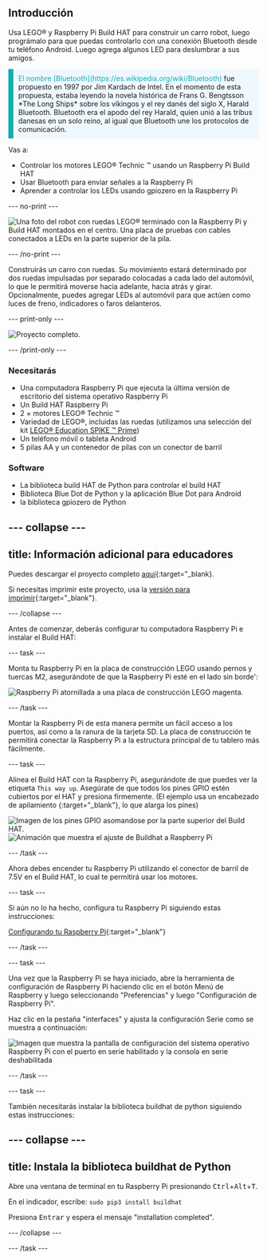 ## Introducción

Usa LEGO® y Raspberry Pi Build HAT para construir un carro robot, luego prográmalo para que puedas controlarlo con una conexión Bluetooth desde tu teléfono Android. Luego agrega algunos LED para deslumbrar a sus amigos.

<p style="border-left: solid; border-width:10px; border-color: #0faeb0; background-color: aliceblue; padding: 10px;">
<span style="color: #0faeb0">El nombre [Bluetooth](https://es.wikipedia.org/wiki/Bluetooth)</span> fue propuesto en 1997 por Jim Kardach de Intel. En el momento de esta propuesta, estaba leyendo la novela histórica de Frans G. Bengtsson *The Long Ships* sobre los vikingos y el rey danés del siglo X, Harald Bluetooth. Bluetooth era el apodo del rey Harald, quien unió a las tribus danesas en un solo reino, al igual que Bluetooth une los protocolos de comunicación.
</p>

Vas a:
+ Controlar los motores LEGO® Technic ™ usando un Raspberry Pi Build HAT
+ Usar Bluetooth para enviar señales a la Raspberry Pi
+ Aprender a controlar los LEDs usando gpiozero en la Raspberry Pi

--- no-print ---

![Una foto del robot con ruedas LEGO® terminado con la Raspberry Pi y Build HAT montados en el centro. Una placa de pruebas con cables conectados a LEDs en la parte superior de la pila.](images/lego-bot.gif)

--- /no-print ---

Construirás un carro con ruedas. Su movimiento estará determinado por dos ruedas impulsadas por separado colocadas a cada lado del automóvil, lo que le permitirá moverse hacia adelante, hacia atrás y girar. Opcionalmente, puedes agregar LEDs al automóvil para que actúen como luces de freno, indicadores o faros delanteros.

--- print-only ---

![Proyecto completo.](images/buggy.JPG)

--- /print-only ---

### Necesitarás

+ Una computadora Raspberry Pi que ejecuta la última versión de escritorio del sistema operativo Raspberry Pi
+ Un Build HAT Raspberry Pi
+ 2 × motores LEGO® Technic ™
+ Variedad de LEGO®, incluidas las ruedas (utilizamos una selección del kit [LEGO® Education SPIKE ™ Prime](https://education.lego.com/en-gb/product/spike-prime))
+ Un teléfono móvil o tableta Android
+ 5 pilas AA y un contenedor de pilas con un conector de barril

### Software

+ La biblioteca build HAT de Python para controlar el build HAT
+ Biblioteca Blue Dot de Python y la aplicación Blue Dot para Android
+ la biblioteca gpiozero de Python


--- collapse ---
---
title: Información adicional para educadores
---

Puedes descargar el proyecto completo [aquí](https://rpf.io/p/es-ES/bt-robot-car-go){:target="_blank}.

Si necesitas imprimir este proyecto, usa la [versión para imprimir](https://projects.raspberrypi.org/es-ES/projects/bt-robot-car/print){:target="_blank"}.

--- /collapse ---

Antes de comenzar, deberás configurar tu computadora Raspberry Pi e instalar el Build HAT:

--- task ---

Monta tu Raspberry Pi en la placa de construcción LEGO usando pernos y tuercas M2, asegurándote de que la Raspberry Pi esté en el lado sin borde':

 ![Raspberry Pi atornillada a una placa de construcción LEGO magenta.](images/build_11.jpg)

--- /task ---

Montar la Raspberry Pi de esta manera permite un fácil acceso a los puertos, así como a la ranura de la tarjeta SD. La placa de construcción te permitirá conectar la Raspberry Pi a la estructura principal de tu tablero más fácilmente.

--- task ---

Alinea el Build HAT con la Raspberry Pi, asegurándote de que puedes ver la etiqueta `This way up`. Asegúrate de que todos los pines GPIO estén cubiertos por el HAT y presiona firmemente. (El ejemplo usa un encabezado de apilamiento [](https://www.adafruit.com/product/2223){:target="_blank"}, lo que alarga los pines)

![Imagen de los pines GPIO asomandose por la parte superior del Build HAT.](images/build_15.jpg) ![Animación que muestra el ajuste de Buildhat a Raspberry Pi](images/haton.gif)

--- /task ---

Ahora debes encender tu Raspberry Pi utilizando el conector de barril de 7.5V en el Build HAT, lo cual te permitirá usar los motores.

--- task ---

Si aún no lo ha hecho, configura tu Raspberry Pi siguiendo estas instrucciones:

[Configurando tu Raspberry Pi](https://projects.raspberrypi.org/es-ES/projects/raspberry-pi-setting-up){:target="_blank"}

--- /task ---

--- task ---

Una vez que la Raspberry Pi se haya iniciado, abre la herramienta de configuración de Raspberry Pi haciendo clic en el botón Menú de Raspberry y luego seleccionando "Preferencias" y luego "Configuración de Raspberry Pi".

Haz clic en la pestaña "interfaces" y ajusta la configuración Serie como se muestra a continuación:

![Imagen que muestra la pantalla de configuración del sistema operativo Raspberry Pi con el puerto en serie habilitado y la consola en serie deshabilitada](images/configshot.jpg)

--- /task ---

--- task ---

También necesitarás instalar la biblioteca buildhat de python siguiendo estas instrucciones:

--- collapse ---
---
title: Instala la biblioteca buildhat de Python
---

Abre una ventana de terminal en tu Raspberry Pi presionando <kbd>Ctrl</kbd>+<kbd>Alt</kbd>+<kbd>T</kbd>.

En el indicador, escribe: `sudo pip3 install buildhat`

Presiona <kbd>Entrar</kbd> y espera el mensaje "installation completed".

--- /collapse ---

--- /task ---